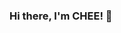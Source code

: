 ### Hi there, I'm CHEE! 👋

<!--
**yixiangchee/yixiangchee** is a ✨ _special_ ✨ repository because its `README.md` (this file) appears on your GitHub profile.



<ul>
<li> 😄 Pronouns: He / Him </li>
<li> 🏠 I'm based in: Malaysia / Melbourne 🇲🇾 🇦🇺 </li>
<li> 🌱 I’m currently studying Data Science at the University of Melbourne </li>
<li> ⚡ Things I enjoy: Film Photography (35mm), Travelling, Video Editing, Watching Netflix </li>
<li> 📺 Currently watching: Brooklyn Nine Nine, Modern Family, Friends </li>

</ul>


Here are some ideas to get you started:

- 🔭 I’m currently working on ...
- 🌱 I’m currently learning ...
- 👯 I’m looking to collaborate on ...
- 🤔 I’m looking for help with ...
- 💬 Ask me about ...
- 📫 How to reach me: ...
- 😄 Pronouns: ...
- ⚡ Fun fact: ...
-->
